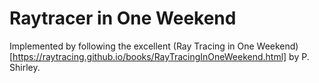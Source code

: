 # Raytracer in One Weekend

Implemented by following the excellent (Ray Tracing in One Weekend)[https://raytracing.github.io/books/RayTracingInOneWeekend.html] by P. Shirley.
